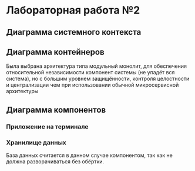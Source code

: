 # Лабораторная работа №2
## Диаграмма системного контекста

## Диаграмма контейнеров
Была выбрана архитектура типа модульный монолит, для обеспечения относительной независимости компонент системы (не упадёт вся система), но с большим уровнем защищённости, контроля целостности и централизации чем при использовании обычной микросервисной архитектуры

## Диаграмма компонентов
### Приложение на терминале

### Хранилище данных
База данных считается в данном случае компонентом, так как не должна разворачиваться без обёртки.

